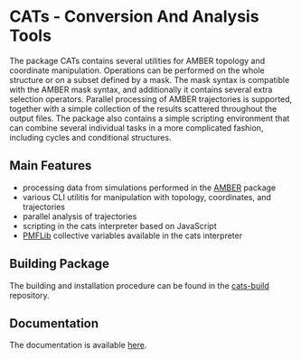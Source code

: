 # CATs - Conversion And Analysis Tools
The package CATs contains several utilities for AMBER topology and coordinate manipulation. Operations can be performed on the whole structure or on a subset defined by a mask. The mask syntax is compatible with the AMBER mask syntax, and additionally it contains several extra selection operators. Parallel processing of AMBER trajectories is supported, together with a simple collection of the results scattered throughout the output files. The package also contains a simple scripting environment that can combine several individual tasks in a more complicated fashion, including cycles and conditional structures.

## Main Features
* processing data from simulations performed in the [AMBER](https://ambermd.org) package
* various CLI utilitis for manipulation with topology, coordinates, and trajectories
* parallel analysis of trajectories
* scripting in the cats interpreter based on JavaScript
* [PMFLib](https://github.com/kulhanek/pmflib) collective variables available in the cats interpreter

## Building Package
The building and installation procedure can be found in the [cats-build](https://github.com/kulhanek/cats-build) repository.

## Documentation
The documentation is available [here](https://lcc.ncbr.muni.cz/whitezone/development/cats/).


